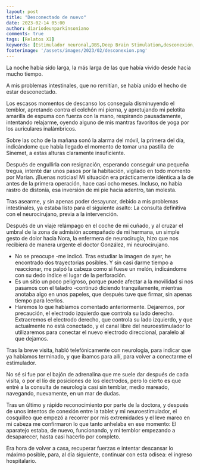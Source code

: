 ```yaml
---
layout: post
title: "Desconectado de nuevo"
date: 2023-02-14 05:00
author: diariodeunparkinsoniano
comments: true
tags: [Relatos XI] 
keywords: [Estimulador neuronal,DBS,Deep Brain Stimulation,desconexión, mar de dudas]
footerimage: '/assets/images/2023/02/desconexion.png'
---
```

La noche había sido larga, la más larga de las que había vivido desde hacía mucho  tiempo.

A mis problemas intestinales, que no remitían, se había unido el hecho de estar desconectado.

Los escasos momentos de descanso los conseguía disminuyendo el temblor, apretando contra el colchón mi pierna, y apretujando mi pelotita amarilla de espuma con fuerza con la mano, respirando pausadamente, intentando relajarme, oyendo alguno de mis mantras favoritos de yoga por los auriculares inalámbricos.

Sobre las ocho de la mañana sonó la alarma del móvil, la primera del día, indicándome que había llegado el momento de tomar una pastilla de Sinemet, a estas alturas claramente insuficiente.

Después de engullirla con resignación, esperando conseguir una pequeña tregua, intenté dar unos pasos por la habitación, vigilado en todo momento por Marian.
¡Buenas noticias! Mi situación era prácticamente idéntica a la de antes de la primera operación, hace casi ocho meses. Incluso, no había rastro de distonía, esa inversión de mi pie hacia adentro, tan molesta.

Tras asearme, y sin apenas poder desayunar, debido a mis problemas intestinales, ya estaba listo para el siguiente asalto: La consulta definitiva con el neurocirujano, previa a la intervención.

Después de un viaje relámpago en el coche de mi cuñado, y al cruzar el umbral de la zona de admisión acompañado de mi hermana, un simple gesto de dolor hacia Nora, la enfermera de neurocirugía, hizo que nos recibiera de manera urgente el doctor González, mi neurocirujano.

- No se preocupe -me indicó. Tras estudiar la imagen de ayer, he encontrado dos trayectorias posibles. Y sin casi darme tiempo a reaccionar, me palpó la cabeza como si fuese un melón, indicándome con su dedo índice el lugar de la perforación.
- Es un sitio un poco peligroso, porque puede afectar a la movilidad si nos pasamos con el taladro -continuó diciendo tranquilamente, mientras anotaba algo en unos papeles, que después tuve que firmar, sin apenas tiempo para leerlos.
- Haremos lo que habíamos comentado anteriormente. Dejaremos, por precaución, el electrodo izquierdo que controla su lado derecho. Extraeremos el electrodo derecho, que controla su lado izquierdo, y que actualmente no está conectado, y el canal libre del neuroestimulador lo utilizaremos para conectar el nuevo electrodo direccional, paralelo al que dejamos.

Tras la breve visita, habló telefónicamente con neurología, para indicar que ya habíamos terminado, y que íbamos para allí, para volver a conectarme el estimulador.

No sé si fue por el bajón de adrenalina que me suele dar después de cada visita, o por el lío de posiciones de los electrodos, pero lo cierto es que entré a la consulta de neurología casi sin temblar, medio mareado, navegando, nuevamente, en un mar de dudas.

Tras un último y rápido reconocimiento por parte de la doctora, y después de unos intentos de conexión entre la tablet y mi neuroestimulador, el cosquilleo que empezó a recorrer por mis extremidades y el leve mareo en mi cabeza me confirmaron lo que tanto anhelaba en ese momento: El aparatejo estaba, de nuevo, funcionando, y mi temblor empezando a desaparecer, hasta casi hacerlo por completo.

Era hora de volver a casa, recuperar fuerzas e intentar descansar lo máximo posible, para, al día siguiente, continuar con esta odisea: el ingreso hospitalario.

